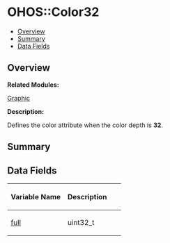 # OHOS::Color32<a name="ZH-CN_TOPIC_0000001055358126"></a>

-   [Overview](#section257809687165633)
-   [Summary](#section1962239531165633)
-   [Data Fields](#pub-attribs)

## **Overview**<a name="section257809687165633"></a>

**Related Modules:**

[Graphic](Graphic.md)

**Description:**

Defines the color attribute when the color depth is  **32**. 

## **Summary**<a name="section1962239531165633"></a>

## Data Fields<a name="pub-attribs"></a>

<a name="table1441531019165633"></a>
<table><thead align="left"><tr id="row1126493206165633"><th class="cellrowborder" valign="top" width="50%" id="mcps1.1.3.1.1"><p id="p988374520165633"><a name="p988374520165633"></a><a name="p988374520165633"></a>Variable Name</p>
</th>
<th class="cellrowborder" valign="top" width="50%" id="mcps1.1.3.1.2"><p id="p874462380165633"><a name="p874462380165633"></a><a name="p874462380165633"></a>Description</p>
</th>
</tr>
</thead>
<tbody><tr id="row554752261165633"><td class="cellrowborder" valign="top" width="50%" headers="mcps1.1.3.1.1 "><p id="p1807961320165633"><a name="p1807961320165633"></a><a name="p1807961320165633"></a><a href="Graphic.md#ga0563b1b1fd3481316a497c4504194357">full</a></p>
</td>
<td class="cellrowborder" valign="top" width="50%" headers="mcps1.1.3.1.2 "><p id="p1173005734165633"><a name="p1173005734165633"></a><a name="p1173005734165633"></a>uint32_t </p>
</td>
</tr>
</tbody>
</table>

